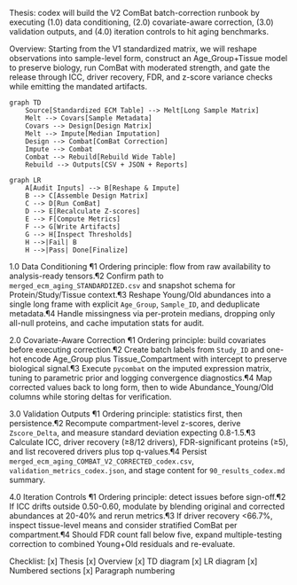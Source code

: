 Thesis: codex will build the V2 ComBat batch-correction runbook by executing (1.0) data conditioning, (2.0) covariate-aware correction, (3.0) validation outputs, and (4.0) iteration controls to hit aging benchmarks.

Overview: Starting from the V1 standardized matrix, we will reshape observations into sample-level form, construct an Age_Group+Tissue model to preserve biology, run ComBat with moderated strength, and gate the release through ICC, driver recovery, FDR, and z-score variance checks while emitting the mandated artifacts.

```mermaid
graph TD
    Source[Standardized ECM Table] --> Melt[Long Sample Matrix]
    Melt --> Covars[Sample Metadata]
    Covars --> Design[Design Matrix]
    Melt --> Impute[Median Imputation]
    Design --> Combat[ComBat Correction]
    Impute --> Combat
    Combat --> Rebuild[Rebuild Wide Table]
    Rebuild --> Outputs[CSV + JSON + Reports]
```

```mermaid
graph LR
    A[Audit Inputs] --> B[Reshape & Impute]
    B --> C[Assemble Design Matrix]
    C --> D[Run ComBat]
    D --> E[Recalculate Z-scores]
    E --> F[Compute Metrics]
    F --> G[Write Artifacts]
    G --> H[Inspect Thresholds]
    H -->|Fail| B
    H -->|Pass| Done[Finalize]
```

1.0 Data Conditioning
¶1 Ordering principle: flow from raw availability to analysis-ready tensors.¶2 Confirm path to `merged_ecm_aging_STANDARDIZED.csv` and snapshot schema for Protein/Study/Tissue context.¶3 Reshape Young/Old abundances into a single long frame with explicit `Age_Group`, `Sample_ID`, and deduplicate metadata.¶4 Handle missingness via per-protein medians, dropping only all-null proteins, and cache imputation stats for audit.

2.0 Covariate-Aware Correction
¶1 Ordering principle: build covariates before executing correction.¶2 Create batch labels from `Study_ID` and one-hot encode Age_Group plus Tissue_Compartment with intercept to preserve biological signal.¶3 Execute `pycombat` on the imputed expression matrix, tuning to parametric prior and logging convergence diagnostics.¶4 Map corrected values back to long form, then to wide Abundance_Young/Old columns while storing deltas for verification.

3.0 Validation Outputs
¶1 Ordering principle: statistics first, then persistence.¶2 Recompute compartment-level z-scores, derive `Zscore_Delta`, and measure standard deviation expecting 0.8-1.5.¶3 Calculate ICC, driver recovery (≥8/12 drivers), FDR-significant proteins (≥5), and list recovered drivers plus top q-values.¶4 Persist `merged_ecm_aging_COMBAT_V2_CORRECTED_codex.csv`, `validation_metrics_codex.json`, and stage content for `90_results_codex.md` summary.

4.0 Iteration Controls
¶1 Ordering principle: detect issues before sign-off.¶2 If ICC drifts outside 0.50-0.60, modulate by blending original and corrected abundances at 20-40% and rerun metrics.¶3 If driver recovery <66.7%, inspect tissue-level means and consider stratified ComBat per compartment.¶4 Should FDR count fall below five, expand multiple-testing correction to combined Young+Old residuals and re-evaluate.

Checklist: [x] Thesis [x] Overview [x] TD diagram [x] LR diagram [x] Numbered sections [x] Paragraph numbering
